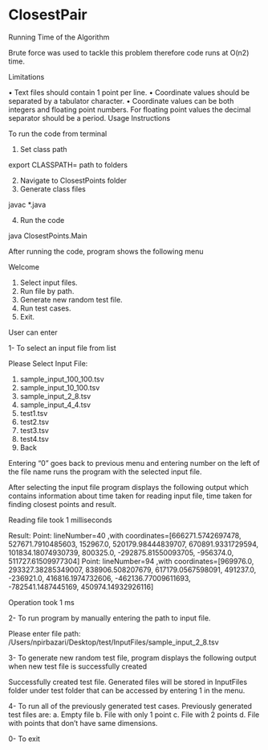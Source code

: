 # ClosestPair

Running Time of the Algorithm

Brute force was used to tackle this problem therefore code runs at O(n2) time.

Limitations

•	Text files should contain 1 point per line.
•	Coordinate values should be separated by a tabulator character.
•	Coordinate values can be both integers and floating point numbers. For floating point values the decimal separator should be a period.
Usage Instructions

To run the code from terminal 

1)	Set class path 

export CLASSPATH= path to folders

2)	Navigate to ClosestPoints folder
3)	Generate class files

javac *.java

4)	Run the code

java ClosestPoints.Main



After running the code, program shows the following menu

Welcome
1) Select input files.
2) Run file by path.
3) Generate new random test file.
4) Run test cases.
0) Exit.

User can enter 

1-	To select an input file from list

Please Select Input File:
1) sample_input_100_100.tsv
2) sample_input_10_100.tsv
3) sample_input_2_8.tsv
4) sample_input_4_4.tsv
5) test1.tsv
6) test2.tsv
7) test3.tsv
8) test4.tsv
0) Back 

Entering “0” goes back to previous menu and entering number on the left of the file name runs the program with the selected input file.

After selecting the input file program displays the following output which contains information about time taken for reading input file, time taken for finding closest points and result. 

Reading file took 1 milliseconds 

Result:
Point: lineNumber=40 ,with coordinates=[666271.5742697478, 527671.7910485603, 152967.0, 520179.98444839707, 670891.9331729594, 101834.18074930739, 800325.0, -292875.81550093705, -956374.0, 511727.61509977304]
Point: lineNumber=94 ,with coordinates=[969976.0, 293327.38285349007, 838906.508207679, 617179.0567598091, 491237.0, -236921.0, 416816.1974732606, -462136.77009611693, -782541.1487445169, 450974.14932926116]

Operation took 1 ms 


2-	To run program by manually entering the path to input file.

Please enter file path:
/Users/npirbazari/Desktop/test/InputFiles/sample_input_2_8.tsv

3-	To generate new random test file, program displays the following output when new test file is successfully created 

Successfully created test file.
Generated files will be stored in InputFiles folder under test folder that can be accessed by entering 1 in the menu.

4-	To run all of the previously generated test cases. Previously generated test files are:
a.	Empty file
b.	File with only 1 point
c.	File with 2 points
d.	File with points that don’t have same dimensions.

0-	To exit





 





